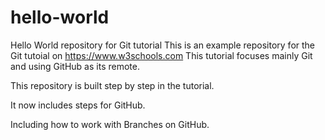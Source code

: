 # hello-world
Hello World repository for Git tutorial
This is an example repository for the Git tutoial on https://www.w3schools.com
This tutorial focuses mainly Git and using GitHub as its remote.


This repository is built step by step in the tutorial.

It now includes steps for GitHub.
 
Including how to work with Branches on GitHub.